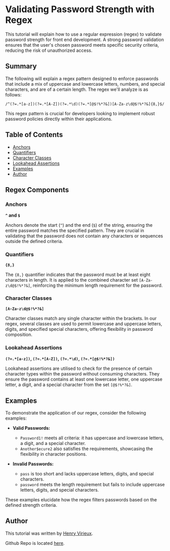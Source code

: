 # Validating Password Strength with Regex

This tutorial will explain how to use a regular expression (regex) to validate password strength for front end development. A strong password validation ensures that the user's chosen password meets specific security criteria, reducing the risk of unauthorized access.

## Summary

The following will explain a regex pattern designed to enforce passwords that include a mix of uppercase and lowercase letters, numbers, and special characters, and are of a certain length. The regex we'll analyze is as follows:

```regex
/^(?=.*[a-z])(?=.*[A-Z])(?=.*\d)(?=.*[@$!%*?&])[A-Za-z\d@$!%*?&]{8,}$/
```

This regex pattern is crucial for developers looking to implement robust password policies directly within their applications.

## Table of Contents

- [Anchors](#anchors)
- [Quantifiers](#quantifiers)
- [Character Classes](#character-classes)
- [Lookahead Assertions](#lookahead-assertions)
- [Examples](#examples)
- [Author](#author)

## Regex Components

### Anchors

**`^` and `$`**

Anchors denote the start (`^`) and the end (`$`) of the string, ensuring the entire password matches the specified pattern. They are crucial in validating that the password does not contain any characters or sequences outside the defined criteria.

### Quantifiers

**`{8,}`**

The `{8,}` quantifier indicates that the password must be at least eight characters in length. It is applied to the combined character set `[A-Za-z\d@$!%*?&]`, reinforcing the minimum length requirement for the password.

### Character Classes

**`[A-Za-z\d@$!%*?&]`**

Character classes match any single character within the brackets. In our regex, several classes are used to permit lowercase and uppercase letters, digits, and specified special characters, offering flexibility in password composition.

### Lookahead Assertions

**`(?=.*[a-z])`, `(?=.*[A-Z])`, `(?=.*\d)`, `(?=.*[@$!%*?&])`**

Lookahead assertions are utilised to check for the presence of certain character types within the password without consuming characters. They ensure the password contains at least one lowercase letter, one uppercase letter, a digit, and a special character from the set `[@$!%*?&]`.

## Examples

To demonstrate the application of our regex, consider the following examples:

- **Valid Passwords:**
  - `Password1!` meets all criteria: it has uppercase and lowercase letters, a digit, and a special character.
  - `Another$ecure2` also satisfies the requirements, showcasing the flexibility in character positions.

- **Invalid Passwords:**
  - `pass` is too short and lacks uppercase letters, digits, and special characters.
  - `password` meets the length requirement but fails to include uppercase letters, digits, and special characters.

These examples elucidate how the regex filters passwords based on the defined strength criteria.

## Author

This tutorial was written by [Henry Virieux](https://github.com/hr-virieux).

Github Repo is located [here](https://github.com/hr-virieux/regex-tutorial).
